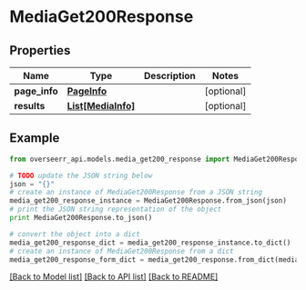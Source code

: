 # MediaGet200Response


## Properties
Name | Type | Description | Notes
------------ | ------------- | ------------- | -------------
**page_info** | [**PageInfo**](PageInfo.md) |  | [optional] 
**results** | [**List[MediaInfo]**](MediaInfo.md) |  | [optional] 

## Example

```python
from overseerr_api.models.media_get200_response import MediaGet200Response

# TODO update the JSON string below
json = "{}"
# create an instance of MediaGet200Response from a JSON string
media_get200_response_instance = MediaGet200Response.from_json(json)
# print the JSON string representation of the object
print MediaGet200Response.to_json()

# convert the object into a dict
media_get200_response_dict = media_get200_response_instance.to_dict()
# create an instance of MediaGet200Response from a dict
media_get200_response_form_dict = media_get200_response.from_dict(media_get200_response_dict)
```
[[Back to Model list]](../README.md#documentation-for-models) [[Back to API list]](../README.md#documentation-for-api-endpoints) [[Back to README]](../README.md)


